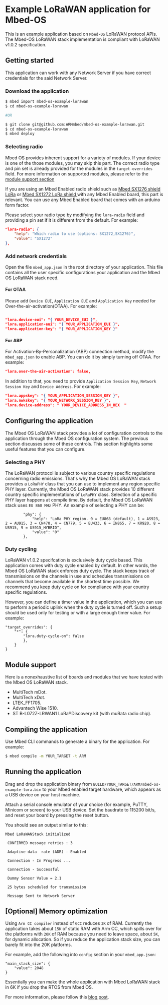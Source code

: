 # Example LoRaWAN application for Mbed-OS

This is an example application based on `Mbed-OS` LoRaWAN protocol APIs. The Mbed-OS LoRaWAN stack implementation is compliant with LoRaWAN v1.0.2 specification. 

## Getting started

This application can work with any Network Server if you have correct credentials for the said Network Server. 

### Download the application

```sh
$ mbed import mbed-os-example-lorawan
$ cd mbed-os-example-lorawan

#OR

$ git clone git@github.com:ARMmbed/mbed-os-example-lorawan.git
$ cd mbed-os-example-lorawan
$ mbed deploy
```

### Selecting radio

Mbed OS provides inherent support for a variety of modules. If your device is one of the those modules, you may skip this part. The correct radio type and pin set is already provided for the modules in the `target-overrides` field. For more information on supported modules, please refer to the [module support section](#module-support)

If you are using an Mbed Enabled radio shield such as [Mbed SX1276 shield LoRa](https://os.mbed.com/components/SX1276MB1xAS/) or [Mbed SX1272 LoRa shield ](https://os.mbed.com/components/SX1272MB2xAS/) with any Mbed Enabled board, this part is relevant. You can use any Mbed Enabled board that comes with an arduino form factor.

Please select your radio type by modifying the `lora-radio` field and providing a pin set if it is different from the default. For example:

```json
"lora-radio": {
    "help": "Which radio to use (options: SX1272,SX1276)",
    "value": "SX1272"
},
```

### Add network credentials

Open the file `mbed_app.json` in the root directory of your application. This file contains all the user specific configurations your application and the Mbed OS LoRaWAN stack need. 

#### For OTAA

Please add `Device EUI`, `Application EUI` and `Application Key` needed for Over-the-air-activation(OTAA). For example:

```json

"lora.device-eui": "{ YOUR_DEVICE_EUI }",
"lora.application-eui": "{ YOUR_APPLICATION_EUI }",
"lora.application-key": "{ YOUR_APPLICATION_KEY }"
```

#### For ABP

For Activation-By-Personalization (ABP) connection method, modify the `mbed_app.json` to enable ABP. You can do it by simply turning off OTAA. For example:

```json
"lora.over-the-air-activation": false,
```

In addition to that, you need to provide `Application Session Key`, `Network Session Key` and `Device Address`. For example:

```json
"lora.appskey": "{ YOUR_APPLICATION_SESSION_KEY }",
"lora.nwkskey": "{ YOUR_NETWORK_SESSION_KEY }",
"lora.device-address": " YOUR_DEVICE_ADDRESS_IN_HEX  " 
```

## Configuring the application

The Mbed OS LoRaWAN stack provides a lot of configuration controls to the application through the Mbed OS configuration system. The previous section discusses some of these controls. This section highlights some useful features that you can configure.

### Selecting a PHY

The LoRaWAN protocol is subject to various country specific regulations concerning radio emissions. That's why the Mbed OS LoRaWAN stack provides a `LoRaPHY` class that you can use to implement any region specific PHY layer. Currently, the Mbed OS LoRaWAN stack provides 10 different country specific implementations of `LoRaPHY` class. Selection of a specific PHY layer happens at compile time. By default, the Mbed OS LoRaWAN stack uses `EU 868 MHz` PHY. An example of selecting a PHY can be:

```josn
        "phy": {
            "help": "LoRa PHY region. 0 = EU868 (default), 1 = AS923, 2 = AU915, 3 = CN470, 4 = CN779, 5 = EU433, 6 = IN865, 7 = KR920, 8 = US915, 9 = US915_HYBRID",
            "value": "0"
        },
```

### Duty cycling

LoRaWAN v1.0.2 specifcation is exclusively duty cycle based. This application comes with duty cycle enabled by default. In other words, the Mbed OS LoRaWAN stack enforces duty cycle. The stack keeps track of transmissions on the channels in use and schedules transmissions on channels that become available in the shortest time possible. We recommend you keep duty cycle on for compliance with your country specific regulations. 

However, you can define a timer value in the application, which you can use to perform a periodic uplink when the duty cycle is turned off. Such a setup should be used only for testing or with a large enough timer value. For example:

```josn 
"target_overrides": {
	"*": {
		"lora.duty-cycle-on": false
		},
	}
}
```

## Module support

Here is a nonexhaustive list of boards and modules that we have tested with the Mbed OS LoRaWAN stack.

- MultiTech mDot.
- MultiTech xDot.
- LTEK_FF1705.
- Advantech Wise 1510.
- ST B-L072Z-LRWAN1 LoRa®Discovery kit (with muRata radio chip).

## Compiling the application

Use Mbed CLI commands to generate a binary for the application.
For example:

```sh
$ mbed compile -m YOUR_TARGET -t ARM
```

## Running the application

Drag and drop the application binary from `BUILD/YOUR_TARGET/ARM/mbed-os-example-lora.bin` to your Mbed enabled target hardware, which appears as a USB device on your host machine. 

Attach a serial console emulator of your choice (for example, PuTTY, Minicom or screen) to your USB device. Set the baudrate to 115200 bit/s, and reset your board by pressing the reset button.

You should see an output similar to this:

```
Mbed LoRaWANStack initialized 

 CONFIRMED message retries : 3 

 Adaptive data  rate (ADR) - Enabled 

 Connection - In Progress ...

 Connection - Successful 

 Dummy Sensor Value = 2.1 

 25 bytes scheduled for transmission 
 
 Message Sent to Network Server

```

## [Optional] Memory optimization 

Using `Arm CC compiler` instead of `GCC` reduces `3K` of RAM. Currently the application takes about `15K` of static RAM with Arm CC, which spills over for the platforms with `20K` of RAM because you need to leave space, about `5K`, for dynamic allocation. So if you reduce the application stack size, you can barely fit into the 20K platforms.

For example, add the following into `config` section in your `mbed_app.json`:

```
"main_stack_size": {
    "value": 2048
}
```

Essentially you can make the whole application with Mbed LoRaWAN stack in 6K if you drop the RTOS from Mbed OS. 

For more information, please follow this [blog post](https://os.mbed.com/blog/entry/Reducing-memory-usage-by-tuning-RTOS-con/).
